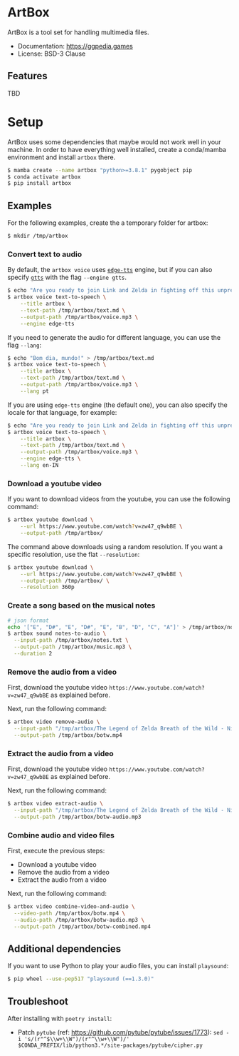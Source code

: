 # ArtBox

ArtBox is a tool set for handling multimedia files.

- Documentation: https://ggpedia.games
- License: BSD-3 Clause

## Features

TBD

# Setup

ArtBox uses some dependencies that maybe would not work well in your machine. In
order to have everything well installed, create a conda/mamba environment and
install `artbox` there.

```bash
$ mamba create --name artbox "python>=3.8.1" pygobject pip
$ conda activate artbox
$ pip install artbox
```

## Examples

For the following examples, create the a temporary folder for artbox:

```bash
$ mkdir /tmp/artbox
```

### Convert text to audio

By default, the `artbox voice` uses
[`edge-tts`](https://pypi.org/project/edge-tts/) engine, but if you can also
specify [`gtts`](https://github.com/pndurette/gTTS) with the flag
`--engine gtts`.

```bash
$ echo "Are you ready to join Link and Zelda in fighting off this unprecedented threat to Hyrule?" > /tmp/artbox/text.md
$ artbox voice text-to-speech \
    --title artbox \
    --text-path /tmp/artbox/text.md \
    --output-path /tmp/artbox/voice.mp3 \
    --engine edge-tts
```

If you need to generate the audio for different language, you can use the flag
`--lang`:

```bash
$ echo "Bom dia, mundo!" > /tmp/artbox/text.md
$ artbox voice text-to-speech \
    --title artbox \
    --text-path /tmp/artbox/text.md \
    --output-path /tmp/artbox/voice.mp3 \
    --lang pt
```

If you are using `edge-tts` engine (the default one), you can also specify the
locale for that language, for example:

```bash
$ echo "Are you ready to join Link and Zelda in fighting off this unprecedented threat to Hyrule?" > /tmp/artbox/text.md
$ artbox voice text-to-speech \
    --title artbox \
    --text-path /tmp/artbox/text.md \
    --output-path /tmp/artbox/voice.mp3 \
    --engine edge-tts \
    --lang en-IN
```

### Download a youtube video

If you want to download videos from the youtube, you can use the following
command:

```bash
$ artbox youtube download \
    --url https://www.youtube.com/watch?v=zw47_q9wbBE \
    --output-path /tmp/artbox/
```

The command above downloads using a random resolution. If you want a specific
resolution, use the flat `--resolution`:

```bash
$ artbox youtube download \
    --url https://www.youtube.com/watch?v=zw47_q9wbBE \
    --output-path /tmp/artbox/ \
    --resolution 360p
```

### Create a song based on the musical notes

```bash
# json format
echo '["E", "D#", "E", "D#", "E", "B", "D", "C", "A"]' > /tmp/artbox/notes.txt
$ artbox sound notes-to-audio \
  --input-path /tmp/artbox/notes.txt \
  --output-path /tmp/artbox/music.mp3 \
  --duration 2
```

### Remove the audio from a video

First, download the youtube video `https://www.youtube.com/watch?v=zw47_q9wbBE`
as explained before.

Next, run the following command:

```bash
$ artbox video remove-audio \
  --input-path "/tmp/artbox/The Legend of Zelda Breath of the Wild - Nintendo Switch Presentation 2017 Trailer.mp4" \
  --output-path /tmp/artbox/botw.mp4
```

### Extract the audio from a video

First, download the youtube video `https://www.youtube.com/watch?v=zw47_q9wbBE`
as explained before.

Next, run the following command:

```bash
$ artbox video extract-audio \
  --input-path "/tmp/artbox/The Legend of Zelda Breath of the Wild - Nintendo Switch Presentation 2017 Trailer.mp4" \
  --output-path /tmp/artbox/botw-audio.mp3
```

### Combine audio and video files

First, execute the previous steps:

- Download a youtube video
- Remove the audio from a video
- Extract the audio from a video

Next, run the following command:

```bash
$ artbox video combine-video-and-audio \
  --video-path /tmp/artbox/botw.mp4 \
  --audio-path /tmp/artbox/botw-audio.mp3 \
  --output-path /tmp/artbox/botw-combined.mp4
```

## Additional dependencies

If you want to use Python to play your audio files, you can install `playsound`:

```bash
$ pip wheel --use-pep517 "playsound (==1.3.0)"
```

## Troubleshoot

After installing with `poetry install`:

- Patch `pytube` (ref: https://github.com/pytube/pytube/issues/1773):
  `sed -i 's/(r"^$\\w+\\W")/(r"^\\w+\\W")/' $CONDA_PREFIX/lib/python3.*/site-packages/pytube/cipher.py`
